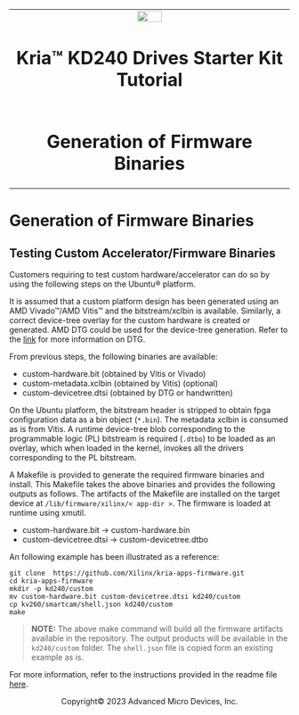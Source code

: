 <table class="sphinxhide">
 <tr>
   <td align="center"><img src="media/xilinx-logo.png" width="30%"/><h1> Kria&trade; KD240 Drives Starter Kit Tutorial</h1>
   </td>
 </tr>
 <tr>
 <td align="center"><h1>Generation of Firmware Binaries</h1>

 </td>
 </tr>
</table>

# Generation of Firmware Binaries

## Testing Custom Accelerator/Firmware Binaries

Customers requiring to test custom hardware/accelerator can do so by using the following steps on the Ubuntu&reg; platform.

It is assumed that a custom platform design has been generated using an AMD Vivado&trade;/AMD Vitis&trade; and the bitstream/xclbin is available. Similarly, a correct device-tree overlay for the custom hardware is created or generated. AMD  DTG could be used for the device-tree generation. Refer to the [link](https://xilinx-wiki.atlassian.net/wiki/spaces/A/pages/18842279/Build+Device+Tree+Blob) for more information on DTG.

From previous steps, the following binaries are available:

* custom-hardware.bit     (obtained by Vitis or Vivado)
* custom-metadata.xclbin  (obtained by Vitis) (optional)
* custom-devicetree.dtsi  (obtained by DTG or handwritten)

On the Ubuntu platform, the bitstream header is stripped to obtain fpga configuration data as a bin object (`*.bin`). The metadata xclbin is consumed as is from Vitis. A runtime device-tree blob corresponding to the programmable logic (PL) bitstream is required (`.dtbo`) to be loaded as an overlay, which when loaded in the kernel, invokes all the drivers corresponding to the PL bitstream.

A Makefile is provided to generate the required firmware binaries and install. This Makefile takes the above binaries and provides the following outputs as follows. The artifacts of the Makefile are installed on the target device at `/lib/firmware/xilinx/< app-dir >`. The firmware is loaded at runtime using xmutil.

* custom-hardware.bit    -> custom-hardware.bin
* custom-devicetree.dtsi -> custom-devicetree.dtbo

An following example has been illustrated as a reference:

```shell
git clone  https://github.com/Xilinx/kria-apps-firmware.git
cd kria-apps-firmware
mkdir -p kd240/custom
mv custom-hardware.bit custom-devicetree.dtsi kd240/custom
cp kv260/smartcam/shell.json kd240/custom
make
```

> **NOTE:** The above make command will build all the firmware artifacts available in the repository. The output products will be available in the `kd240/custom` folder. The `shell.json` file is copied form an existing example as is.

For more information, refer to the instructions provided in the readme file [here](https://github.com/Xilinx/kria-apps-firmware).


<p class="sphinxhide" align="center">Copyright&copy; 2023 Advanced Micro Devices, Inc.</p>

